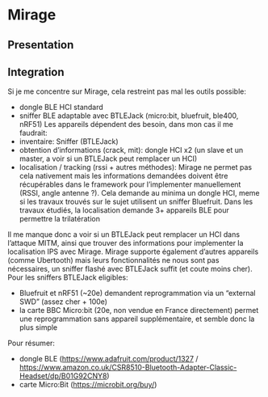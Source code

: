 # Mirage

## Presentation

## Integration

Si je me concentre sur Mirage, cela restreint pas mal les outils possible:
- dongle BLE HCI standard
- sniffer BLE adaptable avec BTLEJack (micro:bit, bluefruit, ble400, nRF51)
Les appareils dépendent des besoin, dans mon cas il me faudrait:
- inventaire: Sniffer (BTLEJack)
- obtention d’informations (crack, mit): dongle HCI x2 (un slave et un master, a voir si un BTLEJack peut remplacer un HCI)
- localisation / tracking (rssi + autres méthodes): Mirage ne permet pas cela nativement mais les informations demandées doivent être récupérables dans le framework pour l’implementer manuellement (RSSI, angle antenne ?). Cela demande au minima un dongle HCI, meme si les travaux trouvés sur le sujet utilisent un sniffer Bluefruit.
Dans les travaux étudiés, la localisation demande 3+ appareils BLE pour permettre la trilatération

Il me manque donc a voir si un BTLEJack peut remplacer un HCI dans l’attaque MITM, ainsi que trouver des informations pour implementer la localisation IPS avec Mirage.
Mirage supporte également d’autres appareils (comme Ubertooth) mais leurs fonctionnalités ne nous sont pas nécessaires, un sniffer flashé avec BTLEJack suffit (et coute moins cher).
Pour les sniffers BTLEJack eligibles:
- Bluefruit et nRF51 (~20e) demandent reprogrammation via un “external SWD” (assez cher + 100e)
- la carte BBC Micro:bit (20e, non vendue en France directement) permet une reprogrammation sans appareil supplémentaire, et semble donc la plus simple

Pour résumer:
- dongle BLE (https://www.adafruit.com/product/1327 / https://www.amazon.co.uk/CSR8510-Bluetooth-Adapter-Classic-Headset/dp/B01G92CNY8)
- carte Micro:Bit (https://microbit.org/buy/)

